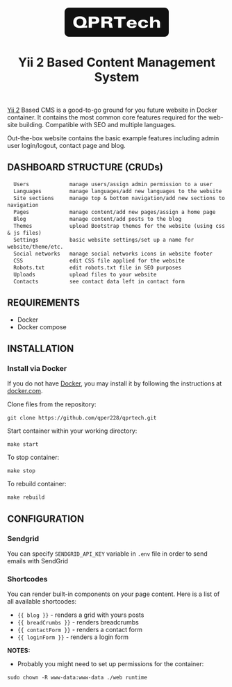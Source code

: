 <p align="center">
    <a href="https://qpr.technology" target="_blank">
        <img src="./web/logo.png">
    </a>
    <h1 align="center">Yii 2 Based Content Management System</h1>
    <br>
</p>

[Yii 2](http://www.yiiframework.com/) Based CMS is a good-to-go ground for you future website in Docker container. It contains the most 
common core features required for the web-site building. Compatible with SEO and multiple languages. 

Out-the-box website contains the basic example features including admin user login/logout, contact page and blog.

DASHBOARD STRUCTURE (CRUDs)
-------------------

      Users             manage users/assign admin permission to a user
      Languages         manage languages/add new languages to the website
      Site sections     manage top & bottom navigation/add new sections to navigation
      Pages             manage content/add new pages/assign a home page
      Blog              manage content/add posts to the blog
      Themes            upload Bootstrap themes for the website (using css & js files)
      Settings          basic website settings/set up a name for website/theme/etc. 
      Social networks   manage social networks icons in website footer
      CSS               edit CSS file applied for the website
      Robots.txt        edit robots.txt file in SEO purposes
      Uploads           upload files to your website
      Contacts          see contact data left in contact form



REQUIREMENTS
------------

- Docker
- Docker compose


INSTALLATION
------------

### Install via Docker

If you do not have [Docker](https://www.docker.com/get-started/), you may install it by following the instructions
at [docker.com](https://www.docker.com/get-started/).

Clone files from the repository:
```shell
git clone https://github.com/qper228/qprtech.git
```

Start container within your working directory:
~~~
make start
~~~

To stop container:

~~~
make stop
~~~

To rebuild container:

~~~
make rebuild
~~~


CONFIGURATION
-------------

### Sendgrid
You can specify ```SENDGRID_API_KEY``` variable in ```.env``` file in order to send emails with SendGrid

### Shortcodes
You can render built-in components on your page content. Here is a list of all available shortcodes:
- ```{{ blog }}``` - renders a grid with yours posts
- ```{{ breadCrumbs }}``` - renders breadcrumbs
- ```{{ contactForm }}``` - renders a contact form
- ```{{ loginForm }}``` - renders a login form

**NOTES:**
- Probably you might need to set up permissions for the container:
```shell
sudo chown -R www-data:www-data ./web runtime
```
